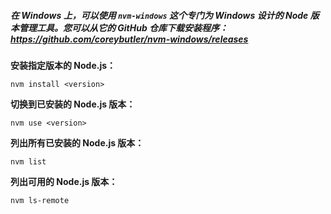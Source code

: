 ##### 在 Windows 上，可以使用 `nvm-windows` 这个专门为 Windows 设计的 Node 版本管理工具。您可以从它的 GitHub 仓库下载安装程序：https://github.com/coreybutler/nvm-windows/releases

**安装指定版本的 Node.js：**

```
nvm install <version>
```

**切换到已安装的 Node.js 版本：**

```
nvm use <version>
```

**列出所有已安装的 Node.js 版本：**

```
nvm list
```

**列出可用的 Node.js 版本：**

```
nvm ls-remote
```

